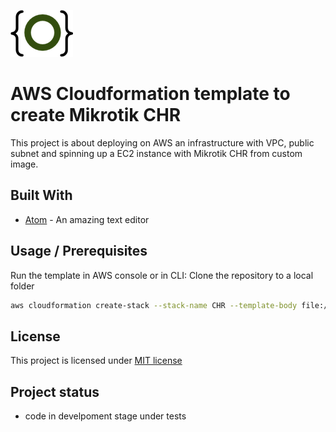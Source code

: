 <a href="http://gz.technology" target="_blank">![logo](doc/logo.png)</a>

# AWS Cloudformation template to create Mikrotik CHR

This project is about deploying on AWS an infrastructure with VPC, public subnet and spinning up a EC2 instance with Mikrotik CHR from custom image.

## Built With
* [Atom](https://atom.io) - An amazing text editor

## Usage / Prerequisites
Run the template in AWS console or in CLI:
Clone the repository to a local folder
```bash
aws cloudformation create-stack --stack-name CHR --template-body file://chr_cf_template.yml
```

## License
This project is licensed under [MIT license](http://opensource.org/licenses/mit-license.php)

## Project status
- code in develpoment stage under tests
